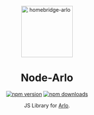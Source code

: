 <span align="center">

<a href="https://arlo.com"><img alt="homebridge-arlo" src="https://raw.githubusercontent.com/homebridge-plugins/homebridge-arlo/master/arlo/arlo.png" width="140px"></a>

# Node-Arlo

<a href="https://www.npmjs.com/package/node-arlo"><img title="npm version" src="https://badgen.net/npm/v/node-arlo" ></a>
<a href="https://www.npmjs.com/package/node-arlo"><img title="npm downloads" src="https://badgen.net/npm/dt/node-arlo" ></a>

<p>JS Library for <a href="https://www.arlo.com/">Arlo</a>. 
  
</p>

</span>
